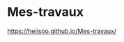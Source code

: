 
# Mes-travaux

<a href="https://heiisoo.github.io/Mes-travaux/">https://heiisoo.github.io/Mes-travaux/</a>